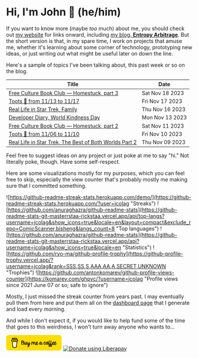 # Hi, I'm John 👋 (he/him)

If you want to know more (maybe *too* much) about me, you should check out [my website](https://john.colagioia.net/) for links onward, including [my blog, **Entropy Arbitrage**](https://john.colagioia.net/blog).  But the short version is that, in my spare time, I work on projects that amuse me, whether it's learning about some corner of technology, prototyping new ideas, or just writing out what might be useful later on down the line.

Here's a sample of topics I've been talking about, this past week or so on the blog.

|Title|Date|
|-----|-------|
|[Free Culture Book Club — Homestuck, part 3](https://john.colagioia.net/blog/2023/11/18/homestuck-3.html)|Sat Nov 18 2023|
|[Toots 🦣 from 11/13 to 11/17](https://john.colagioia.net/blog/2023/11/17/week.html)|Fri Nov 17 2023|
|[Real Life in Star Trek, Family](https://john.colagioia.net/blog/2023/11/16/family.html)|Thu Nov 16 2023|
|[Developer Diary, World Kindness Day](https://john.colagioia.net/blog/2023/11/13/kindness.html)|Mon Nov 13 2023|
|[Free Culture Book Club — Homestuck, part 2](https://john.colagioia.net/blog/2023/11/11/homestuck-2.html)|Sat Nov 11 2023|
|[Toots 🦣 from 11/06 to 11/10](https://john.colagioia.net/blog/2023/11/10/week.html)|Fri Nov 10 2023|
|[Real Life in Star Trek, The Best of Both Worlds Part 2](https://john.colagioia.net/blog/2023/11/09/best-both-worlds-part-2.html)|Thu Nov 09 2023|

Feel free to suggest ideas on any project or just poke at me to say "hi." Not literally poke, though. Have some self-respect.

Here are some visualizations mostly for my purposes, which you can feel free to skip, especially the view counter that's probably mostly me making sure that I committed something.

![https://github-readme-streak-stats.herokuapp.com/demo/](https://github-readme-streak-stats.herokuapp.com/?user=jcolag "Streaks")
![https://github.com/anuraghazra/github-readme-stats](https://github-readme-stats-git-masterrstaa-rickstaa.vercel.app/api/top-langs?username=jcolag&show_icons=true&locale=en&layout=compact&exclude_repo=ComicScanner,bisheng&langs_count=8 "Top languages")
![https://github.com/anuraghazra/github-readme-stats](https://github-readme-stats-git-masterrstaa-rickstaa.vercel.app/api?username=jcolag&show_icons=true&locale=en "Statistics")
![https://github.com/ryo-ma/github-profile-trophy](https://github-profile-trophy.vercel.app/?username=jcolag&rank=SSS,SS,S,AAA,AA,A,SECRET,UNKNOWN "Trophies")
![https://github.com/antonkomarev/github-profile-views-counter](https://komarev.com/ghpvc/?username=jcolag "Profile views since 2021 June 07 or so; safe to ignore")

Mostly, I just missed the streak counter from years past.  I may eventually pull them from here and put them all on the [dashboard page](https://github.com/jcolag/dash) that I generate and load every morning.

And while I don't expect it, if you would like to help fund some of the time that goes to this weirdness, I won't turn away anyone who wants to...

[<img src="images/default-yellow.png" alt="Buy Me a Coffee" width="150px"/>](https://www.buymeacoffee.com/jcolag)
<a href="https://liberapay.com/jcolag/donate"><img alt="Donate using Liberapay" src="https://liberapay.com/assets/widgets/donate.svg"></a>
